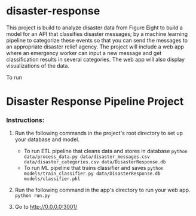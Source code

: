 # disaster-response
This project is build to analyze disaster data from Figure Eight to build a model for an API that classifies disaster messages; by a machine learning pipeline to categorize these events so that you can send the messages to an appropriate disaster relief agency.
The project will include a web app where an emergency worker can input a new message and get classification results in several categories. The web app will also display visualizations of the data.

To run 

# Disaster Response Pipeline Project

### Instructions:
1. Run the following commands in the project's root directory to set up your database and model.

    - To run ETL pipeline that cleans data and stores in database
        `python data/process_data.py data/disaster_messages.csv data/disaster_categories.csv data/DisasterResponse.db`
    - To run ML pipeline that trains classifier and saves
        `python models/train_classifier.py data/DisasterResponse.db models/classifier.pkl`

2. Run the following command in the app's directory to run your web app.
    `python run.py`

3. Go to http://0.0.0.0:3001/
